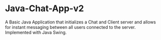 # Java-Chat-App-v2

A Basic Java Application that initializes a Chat and Client server 
and allows for instant messaging between all users connected to the
server. Implemented with Java Swing.
